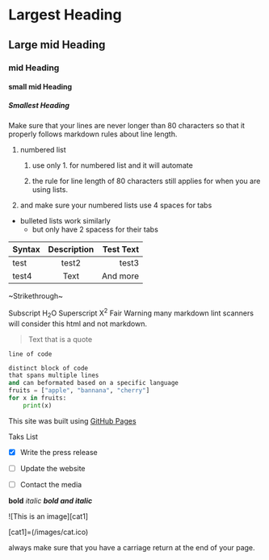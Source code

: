 # Largest Heading

## Large mid Heading

### mid Heading

#### small mid Heading

##### Smallest Heading

Make sure that your lines are never longer than 80 characters so that it
properly follows markdown rules about line length.

1. numbered list

    1. use only 1. for numbered list and it will automate

    1. the rule for line length of 80 characters still applies for when you
    are using lists.

1. and make sure your numbered lists use 4 spaces for tabs

- bulleted lists work similarly
  - but only have 2 spacess for their tabs

| Syntax      | Description | Test Text     |
| :---        |    :----:   |          ---: |
| test      | test2       | test3   |
| test4   | Text        | And more      |

~Strikethrough~

Subscript H<sub>2</sub>O Superscript X<sup>2</sup> Fair Warning
many markdown lint scanners will consider this html and not markdown.

> Text that is a quote

`line of code`

```py
distinct block of code
that spans multiple lines
and can beformated based on a specific language
fruits = ["apple", "bannana", "cherry"]
for x in fruits:
    print(x)
```

This site was built using [GitHub Pages](https://pages.github.com/)

Taks List

- [x] Write the press release

- [ ] Update the website

- [ ] Contact the media

**bold**
*italic*
***bold and italic***

![This is an image][cat1]

[cat1]=(/images/cat.ico)

always make sure that you have a carriage return at the end of your page.
